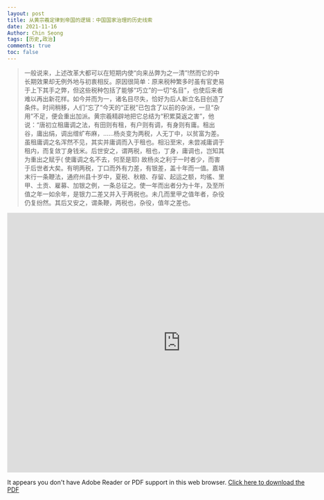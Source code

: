 ```yaml
---
layout: post
title: 从黄宗羲定律到帝国的逻辑：中国国家治理的历史线索
date: 2021-11-16
Author: Chin Seong
tags: [历史,政治]
comments: true
toc: false
---
```




> 一般说来，上述改革大都可以在短期内使“向来丛弊为之一清”!然而它的中长期效果却无例外地与初衷相反。原因很简单：原来税种繁多时虽有官吏易于上下其手之弊，但这些税种包括了能够“巧立”的一切“名目”，也使后来者难以再出新花样。如今并而为一，诸名目尽失，恰好为后人新立名目创造了条件。时间稍移，人们“忘了”今天的“正税”已包含了以前的杂派，一旦“杂用”不足，便会重出加派。黄宗羲精辟地把它总结为“积累莫返之害”，他说：“唐初立租庸调之法，有田则有租，有户则有调，有身则有庸。租出谷，庸出绢，调出缯纩布麻，……杨炎变为两税，人无丁中，以贫富为差。虽租庸调之名浑然不见，其实并庸调而入于租也。相沿至宋，未尝减庸调于租内，而复敛丁身钱米。后世安之，谓两税，租也，丁身，庸调也，岂知其为重出之赋乎( 使庸调之名不去，何至是耶) 故杨炎之利于一时者少，而害于后世者大矣。有明两税，丁口而外有力差，有银差，盖十年而一值。嘉靖末行一条鞭法，通府州县十岁中，夏税、秋粮、存留、起运之额，均徭、里甲、土贡、雇募、加银之例，一条总征之。使一年而出者分为十年，及至所值之年一如余年，是银力二差又并入于两税也。未几而里甲之值年者，杂役仍复纷然。其后又安之，谓条鞭，两税也，杂役，值年之差也。

<!-- more -->

<embed width="800" height="600" src="https://web.stanford.edu/~xgzhou/zhou_14_empire_CH.pdf"> </embed> 


<div id="pdf1" style="width:700px; height:600px;">It appears you don't have Adobe Reader or PDF support in this web browser. <a href="https://web.stanford.edu/~xgzhou/zhou_14_empire_CH.pdf">Click here to download the PDF</a></div>

